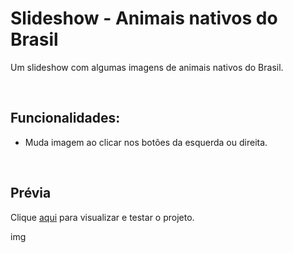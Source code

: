 <h1>Slideshow - Animais nativos do Brasil</h1>
<p>Um slideshow com algumas imagens de animais nativos do Brasil.</p><br>


<h2>Funcionalidades:</h2>
<ul>
  <li>Muda imagem ao clicar nos botões da esquerda ou direita.</li>  
</ul><br>

<h2>Prévia</h2>
<p> Clique <a href="https://thainno.github.io/Slideshow/">aqui</a> para visualizar e testar o projeto.</p>
img




